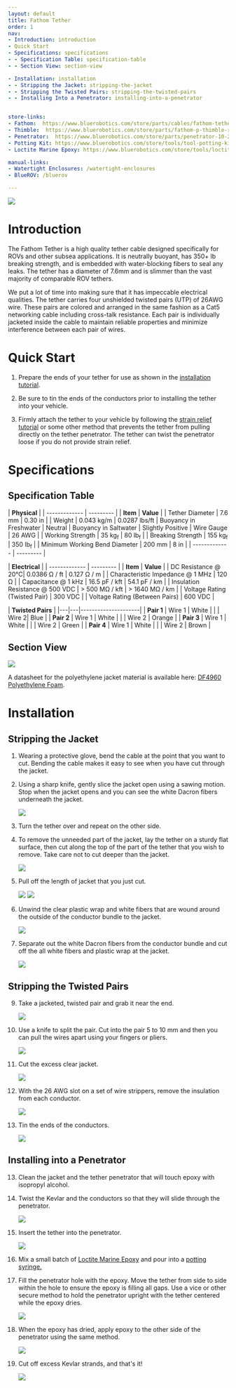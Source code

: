 ```yaml
---
layout: default
title: Fathom Tether
order: 1
nav:
- Introduction: introduction
- Quick Start 
- Specifications: specifications
- - Specification Table: specification-table
- - Section View: section-view

- Installation: installation
- - Stripping the Jacket: stripping-the-jacket
- - Stripping the Twisted Pairs: stripping-the-twisted-pairs
- - Installing Into a Penetrator: installing-into-a-penetrator


store-links:
- Fathom:  https://www.bluerobotics.com/store/parts/cables/fathom-tether-nb-4p-26awg-r1/
- Thimble:  https://www.bluerobotics.com/store/parts/fathom-p-thimble-r1/
- Penetrator:  https://www.bluerobotics.com/store/parts/penetrator-10-25-a-8mm-r2/
- Potting Kit: https://www.bluerobotics.com/store/tools/tool-potting-kit-r1/
- Loctite Marine Epoxy: https://www.bluerobotics.com/store/tools/loctite-marine-epoxy/

manual-links:
- Watertight Enclosures: /watertight-enclosures
- BlueROV: /bluerov

---
```


<img src="/fathom/cad/spool.png" class="img-responsive" style="max-width:900px"  />
	
# Introduction

The Fathom Tether is a high quality tether cable designed specifically for ROVs and other subsea applications. 
It is neutrally buoyant, has 350+ lb breaking strength, and is embedded with water-blocking fibers to seal any leaks. The tether has a diameter of 7.6mm and is slimmer than the vast majority of comparable ROV tethers.

We put a lot of time into making sure that it has impeccable electrical qualities. The tether carries four unshielded twisted pairs (UTP) of 26AWG wire. 
These pairs are colored and arranged in the same fashion as a Cat5 networking cable including cross-talk resistance. Each pair is individually jacketed inside the cable to maintain reliable properties and minimize interference between each pair of wires.
 
# Quick Start 

1. Prepare the ends of your tether for use as shown in the [installation tutorial](#installation).

2. Be sure to tin the ends of the conductors prior to installing the tether into your vehicle.

3. Firmly attach the tether to your vehicle by following the [strain relief tutorial](/fathom/thimble) or some other method that prevents the tether from pulling directly on the tether penetrator. The tether can twist the penetrator loose if you do not provide strain relief.
 
# Specifications

## Specification Table

|      **Physical**       |
| ------------- | --------- |
| **Item** | **Value** |
| Tether Diameter | 7.6 mm | 0.30 in |
| Weight | 0.043 kg/m | 0.0287 lbs/ft
| Buoyancy in Freshwater | Neutral 
| Buoyancy in Saltwater | Slightly Positive
| Wire Gauge   | 26 AWG |
| Working Strength | 35 kg<sub>f</sub> | 80 lb<sub>f</sub> |
| Breaking Strength | 155 kg<sub>f</sub> | 350 lb<sub>f</sub> |
| Minimum Working Bend Diameter | 200 mm | 8 in |
| ------------- | --------- |

|      **Electrical**       |
| ------------- | --------- |
| **Item** | **Value** |
| DC Resistance @ 20&deg;C| 0.0386 &Omega; / ft | 0.127 &Omega; / m |
| Characteristic Impedance @ 1 MHz | 120 &Omega; | 
| Capacitance @ 1 kHz      | 16.5 pF / kft | 54.1 pF / km |
| Insulation Resistance @ 500 VDC | > 500 M&Omega; / kft | > 1640 M&Omega; / km |
| Voltage Rating (Twisted Pair) | 300 VDC |
| Voltage Rating (Between Pairs)  | 600 VDC |

|      **Twisted Pairs**    |
|---|---|---------------------|
| **Pair 1** | Wire 1 | White |
|         | Wire 2| Blue |
| **Pair 2** | Wire 1 | White |
|        | Wire 2 | Orange |
| **Pair 3** | Wire 1 | White |
|        | Wire 2 | Green |
| **Pair 4** | Wire 1 | White |
|        | Wire 2 | Brown |

## Section View

<img src="/fathom/cad/Tether-Cross-Section.png" class="img-responsive" style="max-width:900px"  />

A datasheet for the polyethylene jacket material is available here: [DF4960 Polyethylene Foam](DF4960.pdf).

# Installation

## Stripping the Jacket

1. Wearing a protective glove, bend the cable at the point that you want to cut. Bending the cable makes it easy to see when you have cut through the jacket.

2. Using a sharp knife, gently slice the jacket open using a sawing motion. Stop when the jacket opens and you can see the white Dacron fibers underneath the jacket.

	<img src="/fathom/cad/tether-tutorial-3.png" class="img-responsive" style="max-width:700px"  />

3. Turn the tether over and repeat on the other side.

4. To remove the unneeded part of the jacket, lay the tether on a sturdy flat surface, then cut along the top of the part of the tether that you wish to remove. Take care not to cut deeper than the jacket.

	<img src="/fathom/cad/tether-tutorial-5.png" class="img-responsive" style="max-width:700px"  />
	
5. Pull off the length of jacket that you just cut.

	<img src="/fathom/cad/tether-tutorial-6.png" class="img-responsive" style="max-width:700px"  />
	
	<img src="/fathom/cad/tether-tutorial-7.png" class="img-responsive" style="max-width:700px"  />
	
6. Unwind the clear plastic wrap and white fibers that are wound around the outside of the conductor bundle to the jacket.

	<img src="/fathom/cad/tether-tutorial-8.png" class="img-responsive" style="max-width:700px"  />

7. Separate out the white Dacron fibers from the conductor bundle and cut off the all white fibers and plastic wrap at the jacket.

	<img src="/fathom/cad/tether-tutorial-9.png" class="img-responsive" style="max-width:700px"  />
	
## Stripping the Twisted Pairs
	
9. Take a jacketed, twisted pair and grab it near the end.

	<img src="/fathom/cad/tether-tutorial-10.png" class="img-responsive" style="max-width:700px"  />
	
10. Use a knife to split the pair. Cut into the pair 5 to 10 mm and then you can pull the wires apart using your fingers or pliers.

	<img src="/fathom/cad/tether-tutorial-11.png" class="img-responsive" style="max-width:700px"  />
	
11. Cut the excess clear jacket.
	
	<img src="/fathom/cad/tether-tutorial-12.png" class="img-responsive" style="max-width:700px"  />
	
12. With the 26 AWG slot on a set of wire strippers, remove the insulation from each conductor.

	<img src="/fathom/cad/tether-tutorial-13.png" class="img-responsive" style="max-width:700px"  />
	
13. Tin the ends of the conductors.

	<img src="/fathom/cad/tether-tutorial-a6.png" class="img-responsive" style="max-width:700px"  />

## Installing into a Penetrator
	
13. Clean the jacket and the tether penetrator that will touch epoxy with isopropyl alcohol.
	
14. Twist the Kevlar and the conductors so that they will slide through the penetrator.

	<img src="/fathom/cad/tether-tutorial-a7.png" class="img-responsive" style="max-width:700px"  />
	
16. Insert the tether into the penetrator.

	<img src="/fathom/cad/tether-tutorial-a4.png" class="img-responsive" style="max-width:700px"  />
	
17. Mix a small batch of [Loctite Marine Epoxy](https://www.bluerobotics.com/store/tools/loctite-marine-epoxy/) and pour into a [potting syringe.](https://www.bluerobotics.com/store/tools/tool-potting-kit-r1/)
	
18. Fill the penetrator hole with the epoxy. Move the tether from side to side within the hole to ensure the epoxy is filling all gaps. Use a vice or other secure method to hold the penetrator upright with the tether centered while the epoxy dries.

	<img src="/fathom/cad/tether-tutorial-a5.png" class="img-responsive" style="max-width:700px"  />
	
19. When the epoxy has dried, apply epoxy to the other side of the penetrator using the same method.

	<img src="/fathom/cad/tether-tutorial-a3.png" class="img-responsive" style="max-width:700px"  />
	
20. Cut off excess Kevlar strands, and that's it!

	<img src="/fathom/cad/tether-tutorial-a2.png" class="img-responsive" style="max-width:700px"  />



